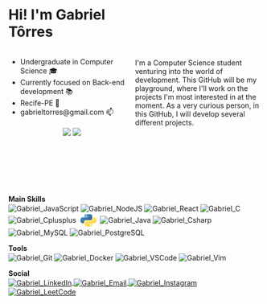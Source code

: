 <div style="display: grid; grid-template-columns: 1fr 1fr; align-items: center">
    <h1 style="grid-column: 1 / 2">Hi! I'm Gabriel Tôrres</h1>
    <ul style="grid-column: 1">
        <li>Undergraduate in Computer Science 🎓</li>
        <li>Currently focused on Back-end development 📚</li>
        <li>Recife-PE 📍</li>
        <li>gabrieltorres@gmail.com 📫</li>
    </ul>
    <br>
    I'm a Computer Science student venturing into the world of development. This GitHub will be my playground, where I'll work on the projects I'm most interested in at the moment. As a very curious person, in this GitHub, I will develop several different projects.
    <div  align="center" style="margin-bottom:100px">
        <img width=55% align="center"  src="https://github-readme-streak-stats.herokuapp.com?user=ghts2110&theme=radical&mode=weekly" />
        <img width=40% align="center" src="https://github-readme-stats.vercel.app/api/top-langs/?username=ghts2110&show_icons=true&theme=radical&layout=compact" />
    </div> 
</div>

<div style="display: inline_block"><br>
  <strong>Main Skills</strong><br>
  <img align="center" alt="Gabriel_JavaScript" height="30" width="40" src="https://cdn.jsdelivr.net/gh/devicons/devicon/icons/javascript/javascript-original.svg">
  <img align="center" alt="Gabriel_NodeJS" height="30" width="40" src="https://cdn.jsdelivr.net/gh/devicons/devicon/icons/nodejs/nodejs-original.svg">
  <img align="center" alt="Gabriel_React" height="30" width="40" src="https://cdn.jsdelivr.net/gh/devicons/devicon/icons/react/react-original.svg">
  <img align="center" alt="Gabriel_C" height="30" width="40" src="https://cdn.jsdelivr.net/gh/devicons/devicon/icons/c/c-original.svg">
  <img align="center" alt="Gabriel_Cplusplus" height="30" width="40" src="https://cdn.jsdelivr.net/gh/devicons/devicon/icons/cplusplus/cplusplus-original.svg">
  <img align="center" alt="Gabriel_Python" height="30" width="40" src="https://raw.githubusercontent.com/devicons/devicon/master/icons/python/python-original.svg">
  <img align="center" alt="Gabriel_Java" height="30" width="40" src="https://cdn.jsdelivr.net/gh/devicons/devicon/icons/java/java-original.svg">
  <img align="center" alt="Gabriel_Csharp" height="30" width="40" src="https://cdn.jsdelivr.net/gh/devicons/devicon/icons/csharp/csharp-original.svg">
  <img align="center" alt="Gabriel_MySQL" height="30" width="40" src="https://cdn.jsdelivr.net/gh/devicons/devicon/icons/mysql/mysql-original.svg">
  <img align="center" alt="Gabriel_PostgreSQL" height="30" width="40" src="https://cdn.jsdelivr.net/gh/devicons/devicon/icons/postgresql/postgresql-original.svg">
  
  <br>

  <strong>Tools</strong><br>
  <img align="center" alt="Gabriel_Git" height="30" width="40" src="https://cdn.jsdelivr.net/gh/devicons/devicon/icons/git/git-original.svg">
  <img align="center" alt="Gabriel_Docker" height="30" width="40" src="https://cdn.jsdelivr.net/gh/devicons/devicon/icons/docker/docker-original.svg">
  <img align="center" alt="Gabriel_VSCode" height="30" width="40" src="https://cdn.jsdelivr.net/gh/devicons/devicon/icons/vscode/vscode-original.svg">
  <img align="center" alt="Gabriel_Vim" height="30" width="40" src="https://cdn.jsdelivr.net/gh/devicons/devicon/icons/vim/vim-original.svg">
</div>

<div>
  <strong>Social</strong><br>
  
  <a href="https://www.linkedin.com/in/g4br13lt0rr3s" target="_blank">
    <img align="center" alt="Gabriel_LinkedIn" height="30" width="40" src="https://cdn.jsdelivr.net/gh/devicons/devicon/icons/linkedin/linkedin-original.svg">
  </a>
  
  <a href="mailto:gabrieltorres2110@gmail.com" target="_blank">
    <img align="center" alt="Gabriel_Email" height="30" width="40" src="https://upload.wikimedia.org/wikipedia/commons/4/4e/Gmail_Icon.png">
  </a>
  
  <a href="https://www.instagram.com/gabriel__henrique_._" target="_blank">
    <img align="center" alt="Gabriel_Instagram" height="30" width="40" src="https://upload.wikimedia.org/wikipedia/commons/a/a5/Instagram_icon.png">
  </a>
  
  <a href="https://leetcode.com/Gabriel_Torres" target="_blank">
    <img align="center" alt="Gabriel_LeetCode" height="30" width="40" src="https://upload.wikimedia.org/wikipedia/commons/a/ab/LeetCode_logo_white_no_text.svg">
  </a>

</div>




